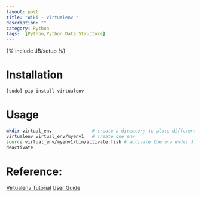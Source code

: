 ```yaml
---
layout: post
title: "Wiki - Virtualenv "
description: ""
category: Python
tags:  [Python,Python Data Structure]
---
```

{% include JB/setup %}

# Installation

```bash
[sudo] pip install virtualenv
```

# Usage

```bash
mkdir virtual_env               # create a directory to place different envs
virtualenv virtual_env/myenv1   # create one env
source virtual_env/myenv1/bin/activate.fish # activate the env under fish shell
deactivate
```

# Reference:

[Virtualenv Tutorial](http://www.simononsoftware.com/virtualenv-tutorial/)
[User Guide](https://virtualenv.pypa.io/en/stable/userguide/)